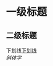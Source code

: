 # 一级标题
## 二级标题
下划线[下划线](https://www.diigo.com/user/lantange198342?query=%E9%A9%B1%E5%8A%A8)  
_斜体字_
